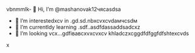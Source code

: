 vbnmmlk- 👋 Hi, I’m @mashanovak12чясasdsa
- 👀 I’m interestedxcv in .gd.sd.nbxcvxcvdaмчсsdм
- 🌱 I’m currentldy learning .sdf..asdfdassaddsadcxz
- 💞️ I’m looking vcx...gdfівавcxvxcvxcv
khladczxcggdfdfggfdfshtexcvds
<!---cxzgfdfsdvfvcxv
mashanovak12/mashanovak12 is a ✨ special cv✨ repository because its `README.md` (this file) appears on your GitHub profile.
You can click the Praseview link to take a look at your chancxzcges.
--->x
